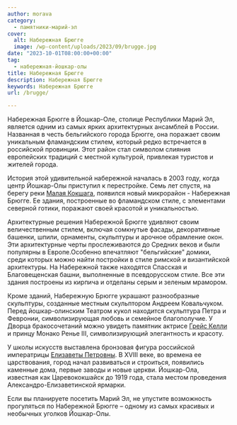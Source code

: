 ```yaml
---
author: morava
category:
  - памятники-марий-эл
cover:
  alt: Набережная Брюгге
  image: /wp-content/uploads/2023/09/brugge.jpg
date: "2023-10-01T08:00:00+00:00"
tag:
  - набережная-йошкар-олы
title: Набережная Брюгге
description: Набережная Брюгге
keywords: Набережная Брюгге
url: /brugge/

---
```

Набережная Брюгге в Йошкар-Оле, столице Республики Марий Эл, является одним из самых ярких архитектурных ансамблей в России. Названная в честь бельгийского города Брюгге, она поражает своим уникальным фламандским стилем, который редко встречается в российской провинции. Этот район стал символом слияния европейских традиций с местной культурой, привлекая туристов и жителей города.

История этой удивительной набережной началась в 2003 году, когда центр Йошкар-Олы приступил к перестройке. Семь лет спустя, на берегу реки [Малая Кокшага](/malaya-kokshaga/), появился новый микрорайон \- Набережная Брюгге. Ее здания, построенные во фламандском стиле, с элементами северной готики, поражают своей красотой и уникальностью.

Архитектурные решения Набережной Брюгге удивляют своим величественным стилем, включая сомкнутые фасады, декоративные башенки, шпили, орнаменты, скульптуры и арочное обрамление окон. Эти архитектурные черты прослеживаются до Средних веков и были популярны в Европе.Особенно впечатляют "бельгийские" домики, среди которых можно найти постройки в стиле римской и византийской архитектуры. На Набережной также находятся Спасская и Благовещенская башни, выполненные в псевдорусском стиле. Все эти здания построены из кирпича и отделаны серым и зеленым мрамором.

Кроме зданий, Набережную Брюгге украшают разнообразные скульптуры, созданные местным скульптором Андреем Ковальчуком. Перед йошкар-олинским Театром кукол находится скульптура Петра и Февронии, символизирующая любовь и семейное благополучие. У Дворца бракосочетаний можно увидеть памятник актрисе [Грейс Келли](/grejs-kelli/) и принцу Монако Ренье III, символизирующий элегантность и красоту.

У школы искусств выставлена бронзовая фигура российской императрицы [Елизаветы Петровны](/pamyatnik_elizavete_petrovne/). В XVIII веке, во времена ее царствования, город начал развиваться и строиться, появились каменные дома, первые заводы и новые церкви. Йошкар-Ола, известная как Царевококшайск до 1919 года, стала местом проведения Александро-Елизаветинской ярмарки.

Если вы планируете посетить Марий Эл, не упустите возможность прогуляться по Набережной Брюгге – одному из самых красивых и необычных уголков Йошкар-Олы.
